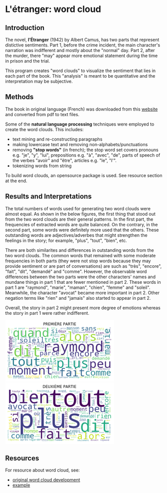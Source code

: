 # L'étranger: word cloud

## Introduction

The novel, **l’Étranger** (1942) by Albert Camus,  has two parts that represent distictive sentiments. Part 1, before the crime incident, the main character's narration was indifferent and mostly about the "normal" day. Part 2, after the murder, there "may" appear more emotional statement during the time in prison and the trial. 

This program creates "word clouds" to visualize the sentiment that lies in each part of the book. This "analysis" is meant to be quantitative and the interpretation may be subjective.

## Methods

The book in original language (French) was downloaded from this [website](http://www.bouquineux.com/index.php?telecharger=380&Camus-L_%C3%89tranger) and converted from pdf to text files.

Some of the **natural language processing** techniques were employed to create the word clouds. This includes:
- text mining and re-constructing paragraphs
- making lowercase text and removing non-alphabets/punctuations
- removing **"stop words"** (in french); the stop word set covers pronouns e.g. "je", "y", "lui", prepositions e.g. "à", "avec", "de", parts of speech of the verbes "avoir" and "être", articles e.g. "le", "l'".
- tokenizing words from string

To build word clouds, an opensource package is used. See resource section at the end.

## Results and Interpretations

The total numbers of words used for generating two word clouds were almost equal. As shown in the below figures, the first thing that stood out from the two word clouds are their general patterns. In the first part, the frequencies of extracted words are quite balanced. On the contrary, in the second part, some words were definitely more used that the others. These outstanding words are adjectives/adverbes that might strengthen the feelings in the story; for example, "plus", "tout", "bien", etc.

There are both similarites and differences in outstanding words from the two word clouds. The common words that remained with some moderate frequencies in both parts (they were not stop words because they may provide sentiment or are part of conversations) are such as "très", "encore", "fait", "dit", "demandé" and "comme". However, the observable word differences between the two parts were the other characters' names and mundane things in part 1 that are fewer mentioned in part 2. These words in part 1 are "raymond", "marie", "maman", "chien", "femme" and "soleil". Meanwhile, the character "avocat" became more important in part 2. Other negation terms like "rien" and "jamais" also started to appear in part 2.

Overall, the story in part 2 might present more degree of emotions whereas the story in part 1 were rather indifferent.

![alt text](https://github.com/ornwipa/etranger_word_cloud/blob/master/cloudOneWord_part1.png) ![alt text](https://github.com/ornwipa/etranger_word_cloud/blob/master/cloudOneWord_part2.png)

## Resources

For resource about word cloud, see: 
- [original word cloud development](https://amueller.github.io/word_cloud)
- [example](https://www.tutorialspoint.com/create-word-cloud-using-python)
